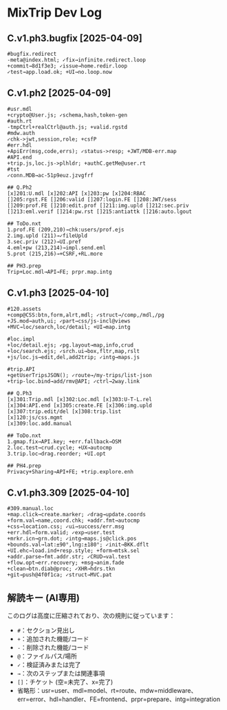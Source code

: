 # MixTrip Dev Log

## C.v1.ph3.bugfix [2025-04-09]

```devnote
#bugfix.redirect
-meta@index.html; ✓fix→infinite.redirect.loop
+commit→8d1f3e3; ✓issue→home.redir.loop
✓test→app.load.ok; +UI→no.loop.now
```

## C.v1.ph2 [2025-04-09]

```devnote
#usr.mdl
+crypto@User.js; ✓schema,hash,token-gen
#auth.rt
-tmpCtrl+realCtrl@auth.js; +valid.rgstd
#mdw.auth
✓chk->jwt,session,role; +csfP
#err.hdl
+ApiErr(msg,code,errs); ✓status->resp; +JWT/MDB-err.map
#API.end
+trip.js,loc.js->plhldr; +authC.getMe@user.rt
#tst
✓conn.MDB→ac-51p9euz.jzvgfrf

## Q.Ph2
[x]201:U.mdl [x]202:API [x]203:pw [x]204:RBAC
[]205:rgst.FE []206:valid []207:login.FE []208:JWT/sess
[]209:prof.FE []210:edit.prof []211:img.upld []212:sec.priv
[]213:eml.verif []214:pw.rst []215:antiattk []216:auto.lgout

## ToDo.nxt
1.prof.FE (209,210)→chk:users/prof.ejs
2.img.upld (211)→✓fileUpld
3.sec.priv (212)→UI.pref
4.eml+pw (213,214)→impl.send.eml
5.prot (215,216)→+CSRF,+RL.more

## PH3.prep
Trip+Loc.mdl→API→FE; prpr.map.intg
```

## C.v1.ph3 [2025-04-10]

```devnote
#120.assets
+comp@CSS:btn,form,alrt,mdl; ✓struct→/comp,/mdl,/pg
+JS.mod→auth,ui; ✓part→css/js-incl@views
+MVC→loc/search,loc/detail; +UI→map.intg

#loc.impl
+loc/detail.ejs; ✓pg.layout→map,info,crud
+loc/search.ejs; ✓srch.ui→box,fltr,map,rslt
+js/loc.js→edit,del,add2trip; ✓intg→maps.js

#trip.API
+getUserTripsJSON(); ✓route→/my-trips/list-json
+trip-loc.bind→add/rmv@API; ✓ctrl→2way.link

## Q.Ph3
[x]301:Trip.mdl [x]302:Loc.mdl [x]303:U-T-L.rel 
[x]304:API.end [x]305:create.FE [x]306:img.upld
[x]307:trip.edit/del [x]308:trip.list
[x]120:js/css.mgmt
[x]309:loc.add.manual

## ToDo.nxt
1.gmap.fix→API.key; +err.fallback→OSM
2.loc.test→crud.cycle; +UX→autocmp
3.trip.loc→drag.reorder; +UI.opt

## PH4.prep
Privacy+Sharing→API+FE; +trip.explore.enh
```

## C.v1.ph3.309 [2025-04-10]

```devnote
#309.manual.loc
+map.click→create.marker; ✓drag→update.coords
+form.val→name,coord.chk; +addr.fmt→autocmp
+css→location.css; ✓ui→success/err.msg
+err.hdl→form.valid; ✓exp→user.test
+mrkr.icn→grn.dot; ✓intg→maps.js@click.pos
+bounds.val→lat:±90°,lng:±180°; ✓init→BKK.dflt
+UI.ehc→load.ind+resp.style; +form→mtsk.sel
+addr.parse→fmt.addr.str; ✓CRUD→val.test
+flow.opt→err.recovery; +msg→anim.fade
+clean→btn.diab@proc; ✓XHR→hdrs.tkn
+git→push@4f0f1ca; ✓struct→MVC.pat
```

## 解読キー (AI専用)

このログは高度に圧縮されており、次の規則に従っています：
- `#`：セクション見出し
- `+`：追加された機能/コード
- `-`：削除された機能/コード
- `@`：ファイルパス/場所
- `✓`：検証済みまたは完了
- `→`：次のステップまたは関連事項
- `[]`：チケット (空=未完了、x=完了)
- 省略形：usr=user、mdl=model、rt=route、mdw=middleware、err=error、hdl=handler、FE=frontend、prpr=prepare、intg=integration